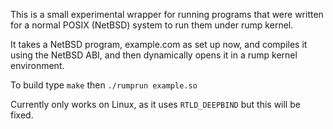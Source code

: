 This is a small experimental wrapper for running programs that were written for a normal POSIX (NetBSD) system to run them under rump kernel.

It takes a NetBSD program, example.com as set up now, and compiles it using the NetBSD ABI, and then dynamically opens it in a rump kernel environment.

To build type ```make``` then ```./rumprun example.so```

Currently only works on Linux, as it uses ```RTLD_DEEPBIND``` but this will be fixed.

